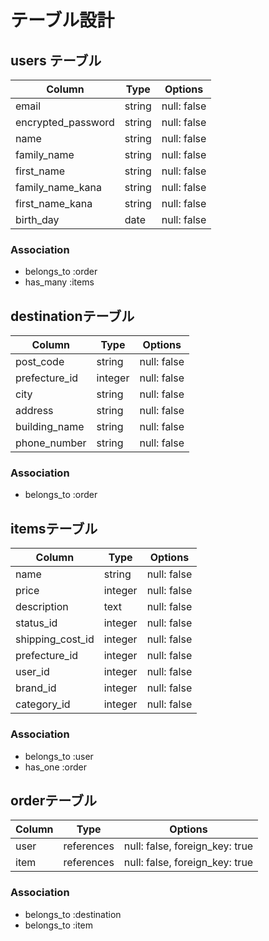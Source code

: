 # テーブル設計

## users テーブル

| Column               | Type   | Options     |
| -------------------- | ------ | ------------|
| email                | string | null: false |
| encrypted_password   | string | null: false |
| name                 | string | null: false |
| family_name          | string | null: false |
| first_name           | string | null: false |
| family_name_kana     | string | null: false |
| first_name_kana      | string | null: false |
| birth_day            | date   | null: false |


### Association

- belongs_to :order
- has_many :items


## destinationテーブル

| Column           | Type    | Options                        |
| ---------------- | ------- | ------------------------------ |
| post_code        | string  | null: false                    |
| prefecture_id    | integer | null: false                    |
| city             | string  | null: false                    |
| address          | string  | null: false                    |
| building_name    | string  | null: false                    |
| phone_number     | string  | null: false                    |


### Association

- belongs_to :order

## itemsテーブル

| Column           | Type    | Options                        |
| ---------------- | ------- | ------------------------------ |
| name  	         | string  | null: false                    |
| price            | integer | null: false                    |
| description      | text    | null: false                    |
| status_id        | integer | null: false                    |
| shipping_cost_id | integer | null: false                    |
| prefecture_id    | integer | null: false                    |
| user_id	         | integer | null: false                    |
| brand_id	       | integer | null: false                    |
| category_id      | integer | null: false                    |

### Association

- belongs_to :user
- has_one :order


## orderテーブル

| Column | Type       | Options                         |
| ------ | ---------- | ------------------------------- |
| user   | references | null: false, foreign_key: true  |
| item   | references | null: false, foreign_key: true  |

### Association

- belongs_to :destination
- belongs_to :item


